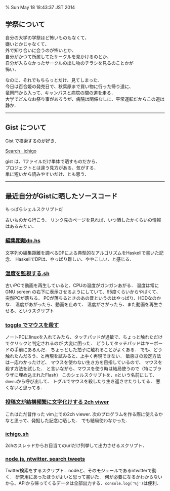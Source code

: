 % Sun May 18 18:43:37 JST 2014

## 学祭について

自分の大学の学祭ほど怖いものもなくて、  
嫌いとかじゃなくて、  
外で知り合いに会うのが怖いとか、  
自分がかつて所属してたサークルを見かけるのとか、  
自分が入らなかったサークルの出し物のチラシを見るのことかが  
怖い．

なのに、それでもちらっとだけ、見てしまった．  
今日は百合姫の発売日で、秋葉原まで買い物に行った帰り道に、  
竜岡門から入って、キャンパスと病院の間の道を走る．  
大学でどんなお祭り事があろうが、病院は関係なしに、平常運転だからこの道は静か．

---

## Gist について

Gist で検索するのが好き．

[Search · ichigo](https://gist.github.com/search?q=ichigo)

gist は、1ファイルだけ単体で晒すものだから、  
プロジェクトとは違う見方がある、気がする．  
単に短いから読みやすいだけ、とも思う．

---

## 最近自分がGistに晒したソースコード

もっぱらシェルスクリプトだ

古いものから行こう．
リンク先のページを見れば、いつ晒したかくらいの情報はあるみたい．


### [編集距離dp.hs](https://gist.github.com/cympfh/3bc827f969ea6da0cb7f)

文字列の編集距離を調べるDPによる典型的なアルゴリズムをHaskellで書いた記念．
HaskellでDPは、やっぱり難しい、ややこしい、と感じる．

### [温度を監視する.sh](https://gist.github.com/cympfh/ac2178eedaa7df87fda1)

古いPCで動画を再生していると、CPUの温度がガンガンあがる．
温度は常にGNU screen の右下に表示させるようにしていて、95度くらいからやばくて、
突然PCが落ちる．
PCが落ちるときのあの音というのはやっぱり、HDDなのかな．
温度があがったら、動画を止めて、
温度がさがったら、また動画を再生させる、というスクリプト

### [toggle でマウスを殺す](https://gist.github.com/cympfh/659d05a96ee412d19318)

ノートPCにlinuxを入れてみたら、タッチパッドが過敏で、ちょっと触れただけでクリックと判定されるのが
大変に困った．
どうしてタッチパッドはキーボードの手前にあるんだ．
ちょっとした拍子に触れることがよくある．
でも、どう触れたんだろう、と再現を試みると、上手く再現できない．
敏感さの設定方法は一応わかったけど、
マウスを使わない生き方を目指しているので、
マウスを殺す方法を試した．
と言いながら、マウスを使う時は結局使うので（特にブラウザに埋め込まれたFlash）
このシェルスクリプトを、`m`という名前にして、`dmenu`から呼び出して、
トグルでマウスを殺したり生き返させたりしてる．
悪くないと思ってる．

### [投稿文が結構頻繁に文字化けする 2ch viwer](https://gist.github.com/cympfh/2fe9de1b88351c7f1597)

これはただ昔作った vim上での2ch viewer.
次のプログラムを作る際に使えるかなと思って、発掘した記念に晒した．
でも結局使わなかった．

### [ichigo.sh](https://gist.github.com/cympfh/b211979be4644669ce4f)

2chのスレッドからお目当てのurlだけ列挙して出力させるスクリプト．

### [node.js, ntwitter, search tweets](https://gist.github.com/cympfh/03a98f9ce2d1bd2d4382)

Twitter検索をするスクリプト．nodeと、そのモジュールであるntwitterで動く．
研究用にあったほうがよいと思って書いた．
何が必要になるかわからないから、APIから帰ってくるデータは全部出力する．`console.log('%j')`は便利．

